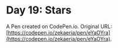 # Day 19: Stars

A Pen created on CodePen.io. Original URL: [https://codepen.io/zekaeria/pen/eYaOYra](https://codepen.io/zekaeria/pen/eYaOYra).

